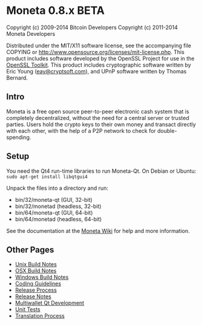 Moneta 0.8.x BETA
====================

Copyright (c) 2009-2014 Bitcoin Developers
Copyright (c) 2011-2014 Moneta Developers

Distributed under the MIT/X11 software license, see the accompanying
file COPYING or http://www.opensource.org/licenses/mit-license.php.
This product includes software developed by the OpenSSL Project for use in the [OpenSSL Toolkit](http://www.openssl.org/). This product includes
cryptographic software written by Eric Young ([eay@cryptsoft.com](mailto:eay@cryptsoft.com)), and UPnP software written by Thomas Bernard.


Intro
---------------------
Moneta is a free open source peer-to-peer electronic cash system that is
completely decentralized, without the need for a central server or trusted
parties.  Users hold the crypto keys to their own money and transact directly
with each other, with the help of a P2P network to check for double-spending.


Setup
---------------------
You need the Qt4 run-time libraries to run Moneta-Qt. On Debian or Ubuntu:
	`sudo apt-get install libqtgui4`

Unpack the files into a directory and run:

- bin/32/moneta-qt (GUI, 32-bit)
- bin/32/monetad (headless, 32-bit)
- bin/64/moneta-qt (GUI, 64-bit)
- bin/64/monetad (headless, 64-bit)

See the documentation at the [Moneta Wiki](http://moneta.info)
for help and more information.


Other Pages
---------------------
- [Unix Build Notes](build-unix.md)
- [OSX Build Notes](build-osx.md)
- [Windows Build Notes](build-msw.md)
- [Coding Guidelines](coding.md)
- [Release Process](release-process.md)
- [Release Notes](release-notes.md)
- [Multiwallet Qt Development](multiwallet-qt.md)
- [Unit Tests](unit-tests.md)
- [Translation Process](translation_process.md)
